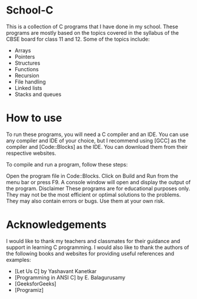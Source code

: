 # School-C
This is a collection of C programs that I have done in my school. These programs are mostly based on the topics covered in the syllabus of the CBSE board for class 11 and 12. Some of the topics include:

- Arrays
- Pointers
- Structures
- Functions
- Recursion
- File handling
- Linked lists
- Stacks and queues

# How to use
To run these programs, you will need a C compiler and an IDE. You can use any compiler and IDE of your choice, but I recommend using [GCC] as the compiler and [Code::Blocks] as the IDE. You can download them from their respective websites.

To compile and run a program, follow these steps:

Open the program file in Code::Blocks.
Click on Build and Run from the menu bar or press F9.
A console window will open and display the output of the program.
Disclaimer
These programs are for educational purposes only. They may not be the most efficient or optimal solutions to the problems. They may also contain errors or bugs. Use them at your own risk.

# Acknowledgements
I would like to thank my teachers and classmates for their guidance and support in learning C programming. I would also like to thank the authors of the following books and websites for providing useful references and examples:

- [Let Us C] by Yashavant Kanetkar 
- [Programming in ANSI C] by E. Balagurusamy
- [GeeksforGeeks]
- [Programiz]
